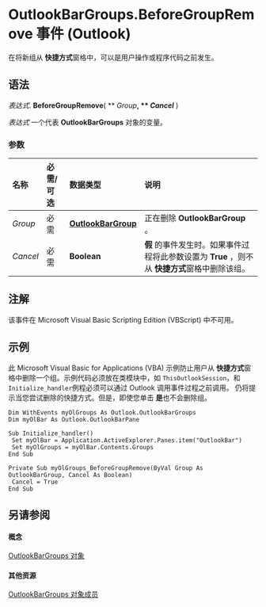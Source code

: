 
# OutlookBarGroups.BeforeGroupRemove 事件 (Outlook)

在将新组从 **快捷方式**窗格中，可以是用户操作或程序代码之前发生。


## 语法

 _表达式_. **BeforeGroupRemove**( ** _Group_**, ** _Cancel_** )

 _表达式_ 一个代表 **OutlookBarGroups** 对象的变量。


### 参数



|**名称**|**必需/可选**|**数据类型**|**说明**|
|:-----|:-----|:-----|:-----|
| _Group_|必需|**[OutlookBarGroup](4ccc4213-5a57-7a8b-4ce5-869a096bd096.md)**|正在删除 **OutlookBarGroup** 。|
| _Cancel_|必需|**Boolean**|**假** 的事件发生时。如果事件过程将此参数设置为 **True** ，则不从 **快捷方式**窗格中删除该组。|

## 注解

该事件在 Microsoft Visual Basic Scripting Edition (VBScript) 中不可用。


## 示例

此 Microsoft Visual Basic for Applications (VBA) 示例防止用户从 **快捷方式**窗格中删除一个组。示例代码必须放在类模块中，如 `ThisOutlookSession`，和 `Initialize_handler`例程必须可以通过 Outlook 调用事件过程之前调用。 仍将提示当您尝试删除的快捷方式。但是，即使您单击 **是**也不会删除组。


```
Dim WithEvents myOlGroups As Outlook.OutlookBarGroups 
Dim myOlBar As Outlook.OutlookBarPane 
 
Sub Initialize_handler() 
 Set myOlBar = Application.ActiveExplorer.Panes.item("OutlookBar") 
 Set myOlGroups = myOlBar.Contents.Groups 
End Sub 
 
Private Sub myOlGroups_BeforeGroupRemove(ByVal Group As OutlookBarGroup, Cancel As Boolean) 
 Cancel = True 
End Sub 

```


## 另请参阅


#### 概念


[OutlookBarGroups 对象](bb5fef46-b15a-51c3-0adf-f94e9da6c921.md)
#### 其他资源


[OutlookBarGroups 对象成员](03d3982b-1cc8-f6ad-7964-e34a5a4505d7.md)
